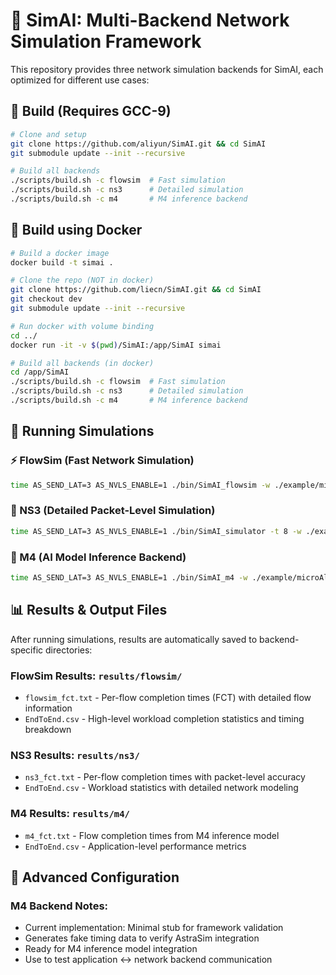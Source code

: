 # 🚀 SimAI: Multi-Backend Network Simulation Framework

This repository provides three network simulation backends for SimAI, each optimized for different use cases:

## 🔧 Build (Requires GCC-9)
```bash
# Clone and setup
git clone https://github.com/aliyun/SimAI.git && cd SimAI
git submodule update --init --recursive

# Build all backends
./scripts/build.sh -c flowsim  # Fast simulation
./scripts/build.sh -c ns3      # Detailed simulation  
./scripts/build.sh -c m4       # M4 inference backend
```

## 🔧 Build using Docker
```bash
# Build a docker image
docker build -t simai .

# Clone the repo (NOT in docker)
git clone https://github.com/liecn/SimAI.git && cd SimAI
git checkout dev
git submodule update --init --recursive

# Run docker with volume binding
cd ../
docker run -it -v $(pwd)/SimAI:/app/SimAI simai

# Build all backends (in docker)
cd /app/SimAI
./scripts/build.sh -c flowsim  # Fast simulation
./scripts/build.sh -c ns3      # Detailed simulation  
./scripts/build.sh -c m4       # M4 inference backend
```

## 🏃 Running Simulations

### ⚡ FlowSim (Fast Network Simulation)
```bash
time AS_SEND_LAT=3 AS_NVLS_ENABLE=1 ./bin/SimAI_flowsim -w ./example/microAllReduce_16gpus.txt -n ./Spectrum-X_128g_8gps_100Gbps_A100
```

### 🔬 NS3 (Detailed Packet-Level Simulation)
```bash
time AS_SEND_LAT=3 AS_NVLS_ENABLE=1 ./bin/SimAI_simulator -t 8 -w ./example/microAllReduce_16gpus.txt -n ./Spectrum-X_128g_8gps_100Gbps_A100 -c astra-sim-alibabacloud/inputs/config/SimAI.conf -r
```

### 🧪 M4 (AI Model Inference Backend)
```bash
time AS_SEND_LAT=3 AS_NVLS_ENABLE=1 ./bin/SimAI_m4 -w ./example/microAllReduce_16gpus.txt -n ./Spectrum-X_128g_8gps_100Gbps_A100
```

## 📊 Results & Output Files

After running simulations, results are automatically saved to backend-specific directories:

### FlowSim Results: `results/flowsim/`
- `flowsim_fct.txt` - Per-flow completion times (FCT) with detailed flow information
- `EndToEnd.csv` - High-level workload completion statistics and timing breakdown

### NS3 Results: `results/ns3/`  
- `ns3_fct.txt` - Per-flow completion times with packet-level accuracy
- `EndToEnd.csv` - Workload statistics with detailed network modeling

### M4 Results: `results/m4/`
- `m4_fct.txt` - Flow completion times from M4 inference model
- `EndToEnd.csv` - Application-level performance metrics

## 🎯 Advanced Configuration

### M4 Backend Notes:
- Current implementation: Minimal stub for framework validation
- Generates fake timing data to verify AstraSim integration
- Ready for M4 inference model integration
- Use to test application ↔ network backend communication
